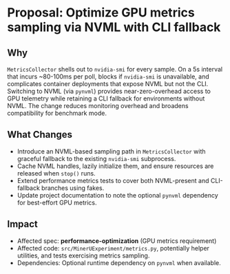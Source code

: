 # Proposal: Optimize GPU metrics sampling via NVML with CLI fallback

## Why

`MetricsCollector` shells out to `nvidia-smi` for every sample. On a 5s interval that incurs ~80-100ms per poll, blocks if
`nvidia-smi` is unavailable, and complicates container deployments that expose NVML but not the CLI. Switching to NVML (via
`pynvml`) provides near-zero-overhead access to GPU telemetry while retaining a CLI fallback for environments without NVML. The
change reduces monitoring overhead and broadens compatibility for benchmark mode.

## What Changes

- Introduce an NVML-based sampling path in `MetricsCollector` with graceful fallback to the existing `nvidia-smi` subprocess.
- Cache NVML handles, lazily initialize them, and ensure resources are released when `stop()` runs.
- Extend performance metrics tests to cover both NVML-present and CLI-fallback branches using fakes.
- Update project documentation to note the optional `pynvml` dependency for best-effort GPU metrics.

## Impact

- Affected spec: **performance-optimization** (GPU metrics requirement)
- Affected code: `src/MinerUExperiment/metrics.py`, potentially helper utilities, and tests exercising metrics sampling.
- Dependencies: Optional runtime dependency on `pynvml` when available.
